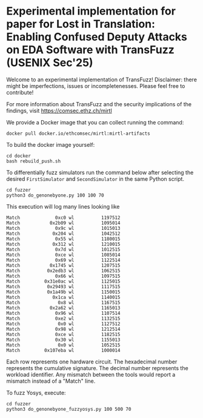 # Experimental implementation for paper for Lost in Translation: Enabling Confused Deputy Attacks on EDA Software with TransFuzz (USENIX Sec'25)

Welcome to an experimental implementation of TransFuzz!
Disclaimer: there might be imperfections, issues or incompletenesses.
Please feel free to contribute!

For more information about TransFuzz and the security implications of the findings, visit https://comsec.ethz.ch/mirtl

We provide a Docker image that you can collect running the command:
```
docker pull docker.io/ethcomsec/mirtl:mirtl-artifacts
```

To build the docker image yourself:
```
cd docker
bash rebuild_push.sh
```

To differentially fuzz simulators run the command below after selecting the desired `FirstSimulator` and `SecondSimulator` in the same Python script.
```
cd fuzzer
python3 do_genonebyone.py 100 100 70
```

This execution will log many lines looking like
```
Match             0xc0 wl          1197512
Match           0x2b09 wl          1095014
Match             0x9c wl          1015013
Match            0x204 wl          1042512
Match             0x55 wl          1180015
Match            0x312 wl          1210015
Match             0x7d wl          1012515
Match             0xce wl          1085014
Match             0x69 wl          1122514
Match           0x1745 wl          1207515
Match          0x2edb3 wl          1062515
Match             0x66 wl          1097515
Match         0x31e0ac wl          1125015
Match          0x29493 wl          1117515
Match          0x1a49b wl          1150015
Match            0x1ca wl          1140015
Match              0x8 wl          1167515
Match           0x2a62 wl          1165013
Match             0x96 wl          1107514
Match             0xe2 wl          1132515
Match              0x0 wl          1127512
Match             0x98 wl          1212514
Match             0xce wl          1182515
Match             0x30 wl          1155013
Match              0x0 wl          1052515
Match         0x107eba wl          1000014
```
Each row represents one hardware circuit.
The hexadecimal number represents the cumulative signature.
The decimal number represents the workload identifier.
Any mismatch between the tools would report a mismatch instead of a "Match" line.

To fuzz Yosys, execute:
```
cd fuzzer
python3 do_genonebyone_fuzzyosys.py 100 500 70
```

